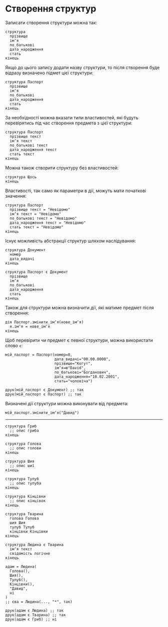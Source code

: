 # Створення структур

Записати створення структури можна так:

```мавка
структура
  прізвище
  імʼя
  по_батькові
  дата_народження
  стать
кінець
```

Якщо до цього запису додати назву структури, то після створення буде відразу
визначено підмет цієї структури:

```мавка
структура Паспорт
  прізвище
  імʼя
  по_батькові
  дата_народження
  стать
кінець
```

За необхідності можна вказати типи властивостей, які будуть перевірятись під час створення предмета з цієї структури:

```мавка
структура Паспорт
  прізвище текст
  імʼя текст
  по_батькові текст
  дата_народження текст
  стать текст
кінець
```

Можна також створити структуру без властивостей:

```мавка
структура Щось
кінець
```

Властивості, так само як параметри в дії, можуть мати початкові значення:

```мавка
структура Паспорт
  прізвище текст = "Невідомо"
  імʼя текст = "Невідомо"
  по_батькові текст = "Невідомо"
  дата_народження текст = "Невідомо"
  стать текст = "Невідомо"
кінець
```

Існує можливість абстракції структур шляхом наслідування:

```мавка
структура Документ
  номер
  дата_видачі
кінець

структура Паспорт є Документ
  прізвище
  імʼя
  по_батькові
  дата_народження
  стать
кінець
```

Також для структури можна визначити дії, які матиме предмет після створення:

```мавка
дія Паспорт.змінити_імʼя(нове_імʼя)
  я.імʼя = нове_імʼя
кінець
```

Щоб перевірити чи предмет є певної структури, можна використати слово `є`:

```мавка
мій_паспорт = Паспорт(номер=0,
                      дата_видачі="00.00.0000",
                      прізвище="Когут",
                      імʼя=ю"David",
                      по_батькові="Богданович",
                      дата_народження="10.02.2001",
                      стать="чоловіча")

друк(мій_паспорт є Документ) ;; так
друк(мій_паспорт є Паспорт) ;; так
```

Визначені дії структури можна виконувати від предмета:

```мавка
мій_паспорт.змінити_імʼя("Давид")
```

---

```мавка
структура Гриб
  ;; опис гриба
кінець

структура Голова
  ;; опис голови
кінець

структура Шия
  ;; опис шиї
кінець

структура Тулуб
  ;; опис тулуба
кінець

структура Кінцівки
  ;; опис кінцівок
кінець

структура Тварина
  голова Голова
  шия Шия
  тулуб Тулуб
  кінцівки Кінцівки
кінець

структура Людина є Тварина
  імʼя текст
  свідомість логічне
кінець

адам = Людина(
  Голова(), 
  Шия(), 
  Тулуб(), 
  Кінцівки(), 
  "Давид", 
  ні
)
;; єва = Людина(..., "*", так)

друк(адам є Людина) ;; так
друк(адам є Тварина) ;; так
друк(адам є Гриб) ;; ні
```